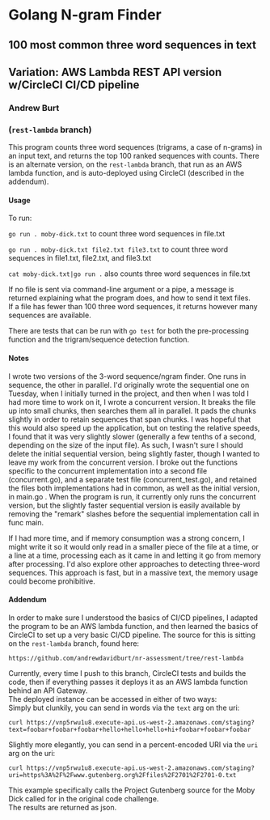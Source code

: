# Golang N-gram Finder
## 100 most common three word sequences in text
## Variation: AWS Lambda REST API version w/CircleCI CI/CD pipeline

###  Andrew Burt
### (`rest-lambda` branch)

This program counts three word sequences (trigrams, a case of n-grams) in an input text, and returns the top 100 ranked sequences with counts.  There is an alternate version, on the `rest-lambda` branch, that run as an AWS lambda function, and is auto-deployed using CircleCI (described in the addendum).

#### Usage
To run:  

`go run . moby-dick.txt` to count three word sequences in file.txt  

`go run . moby-dick.txt file2.txt file3.txt` to count three word sequences in file1.txt, file2.txt, and file3.txt 

`cat moby-dick.txt|go run .` also counts three word sequences in file.txt  

If no file is sent via command-line argument or a pipe, a message is returned explaining what the program does, and how to send it text files.  
If a file has fewer than 100 three word sequences, it returns however many sequences are available.  

There are tests that can be run with `go test` for both the pre-processing function and the trigram/sequence detection function.  

#### Notes

I wrote two versions of the 3-word sequence/ngram finder. One runs in sequence, the other in parallel. I'd originally wrote the sequential one on Tuesday, when I initially turned in the project, and then when I was told I had more time to work on it, I wrote a concurrent version. It breaks the file up into small chunks, then searches them all in parallel. It pads the chunks slightly in order to retain sequences that span chunks. I was hopeful that this would also speed up the application, but on testing the relative speeds, I found that it was very slightly slower (generally a few tenths of a second, depending on the size of the input file). As such, I wasn't sure I should delete the initial sequential version, being slightly faster, though I wanted to leave my work from the concurrent version. I broke out the functions specific to the concurrent implementation into a second file (concurrent.go), and a separate test file (concurrent_test.go), and retained the files both implementations had in common, as well as the initial version, in main.go .  When the program is run, it currently only runs the concurrent version, but the slightly faster sequential version is easily available by removing the "remark" slashes before the sequential implementation call in func main.  

If I had more time, and if memory consumption was a strong concern, I might  write it so it would only read in a smaller piece of the file at a time, or a line at a time, processing each as it came in and letting it go from memory after processing. I'd also explore other approaches to detecting three-word sequences. This approach is fast, but in a massive text, the memory usage could become prohibitive.  

#### Addendum

In order to make sure I understood the basics of CI/CD pipelines, I adapted the program to be an AWS lambda function, and then learned the basics of CircleCI to set up a very basic CI/CD pipeline. The source for this is sitting on the `rest-lambda` branch, found here:  

`https://github.com/andrewdavidburt/nr-assessment/tree/rest-lambda`  

Currently, every time I push to this branch, CircleCI tests and builds the code, then if everything passes it deploys it as an AWS lambda function behind an API Gateway.  
The deployed instance can be accessed in either of two ways:  
Simply but clunkily, you can send in words via the `text` arg on the uri:  

`curl https://vnp5rwu1u8.execute-api.us-west-2.amazonaws.com/staging?text=foobar+foobar+foobar+hello+hello+hello+hi+foobar+foobar+foobar`  

Slightly more elegantly, you can send in a percent-encoded URI via the `uri` arg on the uri:  

`curl https://vnp5rwu1u8.execute-api.us-west-2.amazonaws.com/staging?uri=https%3A%2F%2Fwww.gutenberg.org%2Ffiles%2F2701%2F2701-0.txt`  

This example specifically calls the Project Gutenberg source for the Moby Dick called for in the original code challenge.  
The results are returned as json.  
